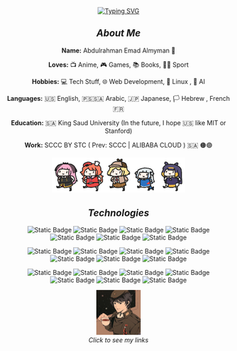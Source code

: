 <div align="center">

[![Typing SVG](https://readme-typing-svg.demolab.com?font=Fira+Code&duration=3000&color=F4C9DC&center=true&vCenter=true&multiline=true&repeat=false&random=false&width=435&height=100&lines=Yahallo+~+Welcome+to+my+github+%F0%9F%8C%9F)](https://git.io/typing-svg)
## *About Me*

**Name:** Abdulrahman Emad Almyman 👋  

**Loves:** 📺 Anime, 🎮 Games, 📚 Books, 🏃‍♂️ Sport

**Hobbies:** 💻 Tech Stuff, 🌐 Web Development, 🐧 Linux , 🤖 AI 

**Languages:** 🇺🇸 English, 🇵🇸🇸🇦 Arabic, 🇯🇵 Japanese, 🏳️ Hebrew  , French 🇫🇷

**Education:** 🇸🇦 King Saud University (In the future, I hope 🇺🇸 like MIT or Stanford)

**Work:** SCCC BY STC ( Prev: SCCC | ALIBABA CLOUD ) 🇸🇦 🟠🟣

<p align="center">
  <img src="https://raw.githubusercontent.com/PYTHON01100100/PYTHON01100100/main/assets/parade.webp" width="300px" alt="Parade"/>
</p>

## ***Technologies***

![Static Badge](https://img.shields.io/badge/c-%2300599C.svg?style=for-the-badge&logo=c&logoColor=white)
![Static Badge](https://img.shields.io/badge/c++-%2300599C.svg?style=for-the-badge&logo=c%2B%2B&logoColor=white)
![Static Badge](https://img.shields.io/badge/css3-%231572B6.svg?style=for-the-badge&logo=css3&logoColor=white)
![Static Badge](https://img.shields.io/badge/dart-%230175C2.svg?style=for-the-badge&logo=dart&logoColor=white)
![Static Badge](https://img.shields.io/badge/html5-%23E34F26.svg?style=for-the-badge&logo=html5&logoColor=white)
![Static Badge](https://img.shields.io/badge/AlibabaCloud-%23FF6701.svg?style=for-the-badge&logo=alibabacloud&logoColor=white)
![Static Badge](https://img.shields.io/badge/Linux-FCC624?style=for-the-badge&logo=linux&logoColor=black)

![Static Badge](https://img.shields.io/badge/java-%23ED8B00.svg?style=for-the-badge&logo=openjdk&logoColor=white)
![Static Badge](https://img.shields.io/badge/javascript-%23323330.svg?style=for-the-badge&logo=javascript&logoColor=%23F7DF1E)
![Static Badge](https://img.shields.io/badge/python-3670A0?style=for-the-badge&logo=python&logoColor=ffdd54)
![Static Badge](https://img.shields.io/badge/Tor-7D4698?style=for-the-badge&logo=Tor-Browser&logoColor=white)
![Static Badge](https://img.shields.io/badge/firebase-a08021?style=for-the-badge&logo=firebase&logoColor=ffcd34)
![Static Badge](https://img.shields.io/badge/scikit--learn-%23F7931E.svg?style=for-the-badge&logo=scikit-learn&logoColor=white)
![Static Badge](https://img.shields.io/badge/TensorFlow-%23FF6F00.svg?style=for-the-badge&logo=TensorFlow&logoColor=white)

![Static Badge](https://img.shields.io/badge/docker-%230db7ed.svg?style=for-the-badge&logo=docker&logoColor=white)
![Static Badge](https://img.shields.io/badge/terraform-%235835CC.svg?style=for-the-badge&logo=terraform&logoColor=white)
![Static Badge](https://img.shields.io/badge/AWS-%23FF9900.svg?style=for-the-badge&logo=amazon-aws&logoColor=white)
![Static Badge](https://img.shields.io/badge/azure-%230072C6.svg?style=for-the-badge&logo=microsoftazure&logoColor=white)
![Static Badge](https://img.shields.io/badge/GoogleCloud-%234285F4.svg?style=for-the-badge&logo=google-cloud&logoColor=white)
![Static Badge](https://img.shields.io/badge/pandas-%23150458.svg?style=for-the-badge&logo=pandas&logoColor=white)
![Static Badge](https://img.shields.io/badge/Matplotlib-%23ffffff.svg?style=for-the-badge&logo=Matplotlib&logoColor=black)




<p align="center">
  <a href="https://python01100100.github.io/Abdulrahman_Almyman_Portfolio/" target="_blank">
    <img src="https://raw.githubusercontent.com/PYTHON01100100/PYTHON01100100/main/assets/u0.jpg" width="20%" alt="Username"/>
  </a>
  <br>
  <em>Click to see my links</em>
</p>


</div>
